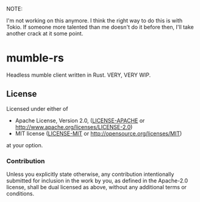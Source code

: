 NOTE:

I'm not working on this anymore. I think the right way to do this is with Tokio. If someone more talented than me doesn't do it before then, I'll take another crack at it some point.

# mumble-rs
Headless mumble client written in Rust. VERY, VERY WIP.

## License

Licensed under either of

 * Apache License, Version 2.0, ([LICENSE-APACHE](LICENSE-APACHE) or http://www.apache.org/licenses/LICENSE-2.0)
 * MIT license ([LICENSE-MIT](LICENSE-MIT) or http://opensource.org/licenses/MIT)

at your option.

### Contribution

Unless you explicitly state otherwise, any contribution intentionally submitted
for inclusion in the work by you, as defined in the Apache-2.0 license, shall be dual licensed as above, without any
additional terms or conditions.
